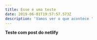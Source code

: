 ```yaml
---
title: Esse é uma teste
date: 2019-06-01T19:57:57.573Z
description: 'Vamos ver o que acontece '
---
```

**Teste com post do netlify**
